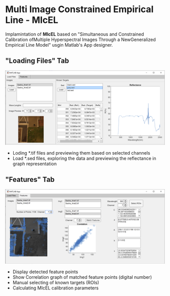 # Multi Image Constrained Empirical Line - MIcEL

Implamintation of **MIcEL** based on "Simultaneous and Constrained Calibration ofMultiple Hyperspectral Images Through a NewGeneralized Empirical Line Model" usgin Matlab's App designer.

## "Loading Files" Tab
![alt text](https://raw.githubusercontent.com/WOKNz/MultiDimensionalRemoteSensing/main/demo_pics/app1/Screenshot%202021-05-15%20010307.png)
 - Loding *.tif files and previewing them based on selected channels
 - Load *.sed files, exploring the data and previewing the reflectance in graph representation
## "Features" Tab
![alt text](https://raw.githubusercontent.com/WOKNz/MultiDimensionalRemoteSensing/main/demo_pics/app1/Screenshot%202021-05-15%20010231.png)
 - Display detected feature points
 - Show Correlation graph of matched feature points (digital number)
 - Manual selecting of known targets (ROIs)
 - Calculating MIcEL calibration parameters
